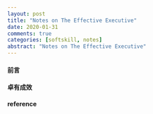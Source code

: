```yaml
---
layout: post
title: "Notes on The Effective Executive"
date: 2020-01-31
comments: true
categories: [softskill, notes]
abstract: "Notes on The Effective Executive"
--- 
```


#### 前言  

#### 卓有成效  

#### reference  